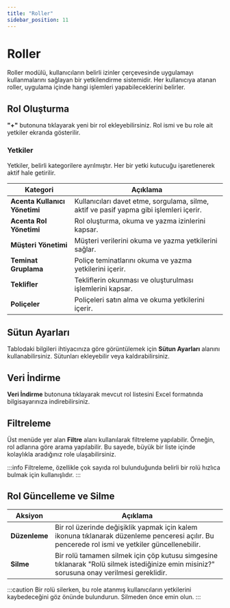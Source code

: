 ```yaml
---
title: "Roller"
sidebar_position: 11
---
```


# Roller

Roller modülü, kullanıcıların belirli izinler çerçevesinde uygulamayı kullanmalarını sağlayan bir yetkilendirme sistemidir. Her kullanıcıya atanan roller, uygulama içinde hangi işlemleri yapabileceklerini belirler.

## Rol Oluşturma

**"+"** butonuna tıklayarak yeni bir rol ekleyebilirsiniz. Rol ismi ve bu role ait yetkiler ekranda gösterilir.

### Yetkiler

Yetkiler, belirli kategorilere ayrılmıştır. Her bir yetki kutucuğu işaretlenerek aktif hale getirilir.

| Kategori                 | Açıklama                                                                          |
|--------------------------|-----------------------------------------------------------------------------------|
| **Acenta Kullanıcı Yönetimi** | Kullanıcıları davet etme, sorgulama, silme, aktif ve pasif yapma gibi işlemleri içerir. |
| **Acenta Rol Yönetimi**  | Rol oluşturma, okuma ve yazma izinlerini kapsar.                                  |
| **Müşteri Yönetimi**     | Müşteri verilerini okuma ve yazma yetkilerini sağlar.                             |
| **Teminat Gruplama**     | Poliçe teminatlarını okuma ve yazma yetkilerini içerir.                           |
| **Teklifler**            | Tekliflerin okunması ve oluşturulması işlemlerini kapsar.                         |
| **Poliçeler**            | Poliçeleri satın alma ve okuma yetkilerini içerir.                                |

## Sütun Ayarları

Tablodaki bilgileri ihtiyacınıza göre görüntülemek için **Sütun Ayarları** alanını kullanabilirsiniz. Sütunları ekleyebilir veya kaldırabilirsiniz.

## Veri İndirme

**Veri İndirme** butonuna tıklayarak mevcut rol listesini Excel formatında bilgisayarınıza indirebilirsiniz.

## Filtreleme

Üst menüde yer alan **Filtre** alanı kullanılarak filtreleme yapılabilir. Örneğin, rol adlarına göre arama yapılabilir. Bu sayede, büyük bir liste içinde kolaylıkla aradığınız role ulaşabilirsiniz.

:::info
Filtreleme, özellikle çok sayıda rol bulunduğunda belirli bir rolü hızlıca bulmak için kullanışlıdır.
:::

## Rol Güncelleme ve Silme

| Aksiyon        | Açıklama                                                                          |
|----------------|-----------------------------------------------------------------------------------|
| **Düzenleme**  | Bir rol üzerinde değişiklik yapmak için kalem ikonuna tıklanarak düzenleme penceresi açılır. Bu pencerede rol ismi ve yetkiler güncellenebilir. |
| **Silme**      | Bir rolü tamamen silmek için çöp kutusu simgesine tıklanarak "Rolü silmek istediğinize emin misiniz?" sorusuna onay verilmesi gereklidir.       |

:::caution
Bir rolü silerken, bu role atanmış kullanıcıların yetkilerini kaybedeceğini göz önünde bulundurun. Silmeden önce emin olun.
:::